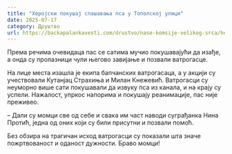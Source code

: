 ```yaml
---
title: "Херојски покушај спашавања пса у Тополској улици"
date: 2025-07-17
category: Друштво
url: https://backapalankavesti.com/drustvo/nase-komsije-velikog-srca/herojski-pokusaj-spasavanja-psa-u-topolskoj-ulici/
---
```


Према речима очевидаца пас се сатима мучио покушавајући да изађе, а онда су пролазници чули његово завијање и позвали ватрогасце.

На лице места изашла је екипа бапчанских ватрогасаца, а у акцији су учествовали Кутанјац Страхиња и Милан Кнежевић. Ватрогасци су неуморно више сати покушавали да извуку пса из канала, и на крају су успели. Нажалост, упркос напорима и покушају реанимације, пас није преживео.

– Дали су момци све од себе и свака им част наводи суграђанка Нина Протић, једна од оних који су били присутни и позвали помоћ.

Без обзира на трагичан исход ватрогасци су показали шта значе пожртвованост и оданост дужности. Браво момци!
